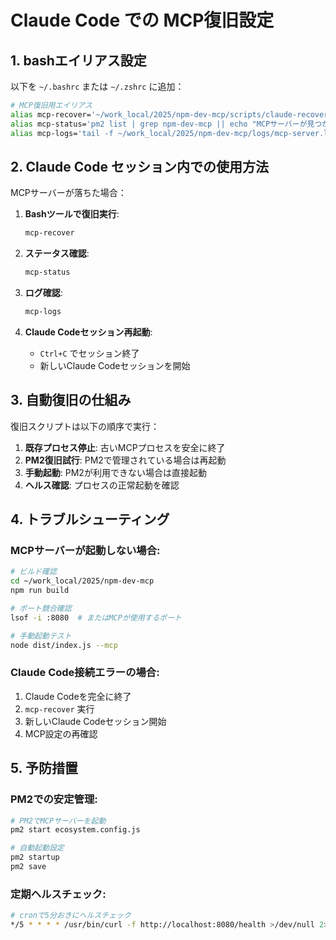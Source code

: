 # Claude Code での MCP復旧設定

## 1. bashエイリアス設定

以下を `~/.bashrc` または `~/.zshrc` に追加：

```bash
# MCP復旧用エイリアス
alias mcp-recover='~/work_local/2025/npm-dev-mcp/scripts/claude-recover.sh'
alias mcp-status='pm2 list | grep npm-dev-mcp || echo "MCPサーバーが見つかりません"'
alias mcp-logs='tail -f ~/work_local/2025/npm-dev-mcp/logs/mcp-server.log'
```

## 2. Claude Code セッション内での使用方法

MCPサーバーが落ちた場合：

1. **Bashツールで復旧実行**:
   ```bash
   mcp-recover
   ```

2. **ステータス確認**:
   ```bash
   mcp-status
   ```

3. **ログ確認**:
   ```bash
   mcp-logs
   ```

4. **Claude Codeセッション再起動**:
   - `Ctrl+C` でセッション終了
   - 新しいClaude Codeセッションを開始

## 3. 自動復旧の仕組み

復旧スクリプトは以下の順序で実行：

1. **既存プロセス停止**: 古いMCPプロセスを安全に終了
2. **PM2復旧試行**: PM2で管理されている場合は再起動
3. **手動起動**: PM2が利用できない場合は直接起動
4. **ヘルス確認**: プロセスの正常起動を確認

## 4. トラブルシューティング

### MCPサーバーが起動しない場合:
```bash
# ビルド確認
cd ~/work_local/2025/npm-dev-mcp
npm run build

# ポート競合確認
lsof -i :8080  # またはMCPが使用するポート

# 手動起動テスト
node dist/index.js --mcp
```

### Claude Code接続エラーの場合:
1. Claude Codeを完全に終了
2. `mcp-recover` 実行
3. 新しいClaude Codeセッション開始
4. MCP設定の再確認

## 5. 予防措置

### PM2での安定管理:
```bash
# PM2でMCPサーバーを起動
pm2 start ecosystem.config.js

# 自動起動設定
pm2 startup
pm2 save
```

### 定期ヘルスチェック:
```bash
# cronで5分おきにヘルスチェック
*/5 * * * * /usr/bin/curl -f http://localhost:8080/health >/dev/null 2>&1 || /path/to/mcp-recover
```